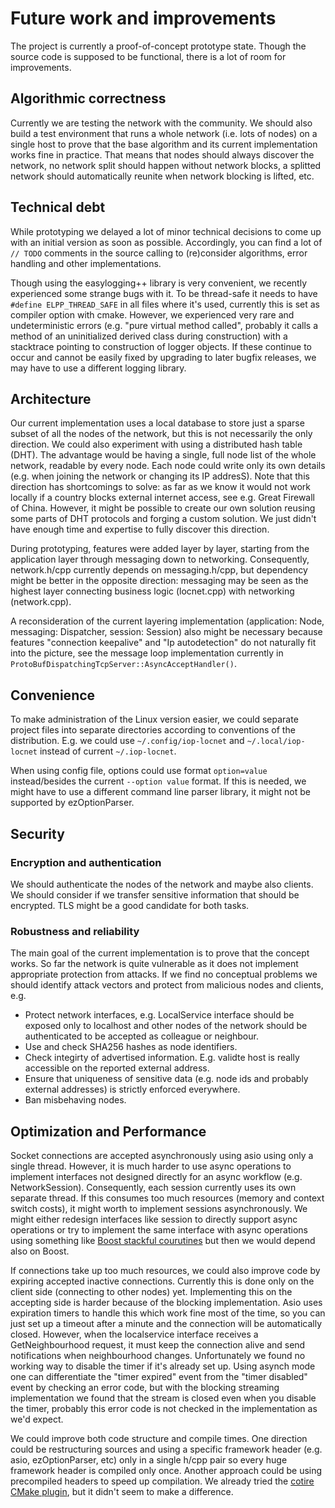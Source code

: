 # Future work and improvements

The project is currently a proof-of-concept prototype state.
Though the source code is supposed to be functional, there is a lot of room for improvements.


## Algorithmic correctness

Currently we are testing the network with the community.
We should also build a test environment that runs a whole network (i.e. lots of nodes)
on a single host to prove that the base algorithm and its current implementation
works fine in practice. That means that nodes should always discover the network,
no network split should happen without network blocks, a splitted network
should automatically reunite when network blocking is lifted, etc.


## Technical debt

While prototyping we delayed a lot of minor technical decisions
to come up with an initial version as soon as possible.
Accordingly, you can find a lot of `// TODO` comments in the source
calling to (re)consider algorithms, error handling and other implementations.

Though using the easylogging++ library is very convenient, we recently experienced some strange bugs with it.
To be thread-safe it needs to have `#define ELPP_THREAD_SAFE` in all files where it's used,
currently this is set as compiler option with cmake. However, we experienced very rare and undeterministic
errors (e.g. "pure virtual method called", probably it calls a method of an uninitialized derived class
during construction) with a stacktrace pointing to construction of logger objects.
If these continue to occur and cannot be easily fixed by upgrading to later bugfix releases,
we may have to use a different logging library.


## Architecture

Our current implementation uses a local database to store just a sparse subset of all the nodes
of the network, but this is not necessarily the only direction.
We could also experiment with using a distributed hash table (DHT).
The advantage would be having a single, full node list of the whole network,
readable by every node. Each node could write only its own details
(e.g. when joining the network or changing its IP addresS).
Note that this direction has shortcomings to solve: as far as we know
it would not work locally if a country blocks external internet access,
see e.g. Great Firewall of China. However, it might be possible to create
our own solution reusing some parts of DHT protocols and forging a custom solution.
We just didn't have enough time and expertise to fully discover this direction.

During prototyping, features were added layer by layer,
starting from the application layer through messaging down to networking.
Consequently, network.h/cpp currently depends on messaging.h/cpp,
but dependency might be better in the opposite direction: messaging may be seen
as the highest layer connecting business logic (locnet.cpp) with networking (network.cpp).

A reconsideration of the current layering implementation (application: Node, messaging: Dispatcher, session: Session)
also might be necessary because features "connection keepalive" and "Ip autodetection"
do not naturally fit into the picture, see the message loop implementation currently in
`ProtoBufDispatchingTcpServer::AsyncAcceptHandler()`.


## Convenience

To make administration of the Linux version easier, we could separate project files
into separate directories according to conventions of the distribution.
E.g. we could use `~/.config/iop-locnet` and `~/.local/iop-locnet` instead of current `~/.iop-locnet`.

When using config file, options could use format `option=value` instead/besides
the current `--option value` format. If this is needed, we might have to use
a different command line parser library, it might not be supported by ezOptionParser.


## Security

### Encryption and authentication

We should authenticate the nodes of the network and maybe also clients.
We should consider if we transfer sensitive information that should be encrypted.
TLS might be a good candidate for both tasks.

### Robustness and reliability

The main goal of the current implementation is to prove that the concept works.
So far the network is quite vulnerable as it does not implement appropriate protection from attacks.
If we find no conceptual problems we should identify attack vectors and protect from malicious nodes and clients, e.g.

- Protect network interfaces, e.g. LocalService interface should be exposed only to localhost
  and other nodes of the network should be authenticated to be accepted as colleague or neighbour.
- Use and check SHA256 hashes as node identifiers.
- Check integirty of advertised information. E.g. validte host is really accessible
  on the reported external address.
- Ensure that uniqueness of sensitive data (e.g. node ids and probably external addresses)
  is strictly enforced everywhere.
- Ban misbehaving nodes.


## Optimization and Performance

Socket connections are accepted asynchronously using asio using only a single thread.
However, it is much harder to use async operations to implement interfaces
not designed directly for an async workflow (e.g. NetworkSession).
Consequently, each session currently uses its own separate thread.
If this consumes too much resources (memory and context switch costs),
it might worth to implement sessions asynchronously.
We might either redesign interfaces like session to directly support async operations or
try to implement the same interface with async operations using something like
[Boost stackful courutines](http://www.boost.org/doc/libs/1_62_0/doc/html/boost_asio/overview/core/spawn.html)
but then we would depend also on Boost.

If connections take up too much resources, we could also improve code by expiring accepted
inactive connections. Currently this is done only on the client side (connecting to other nodes) yet.
Implementing this on the accepting side is harder because of the blocking implementation.
Asio uses expiration timers to handle this which work fine most of the time,
so you can just set up a timeout after a minute and the connection will be automatically closed.
However, when the localservice interface receives a GetNeighbourhood request,
it must keep the connection alive and send notifications when neighbourhood changes.
Unfortunately we found no working way to disable the timer if it's already set up.
Using asynch mode one can differentiate the "timer expired" event from the "timer disabled"
event by checking an error code, but with the blocking streaming implementation
we found that the stream is closed even when you disable the timer,
probably this error code is not checked in the implementation as we'd expect.

We could improve both code structure and compile times. One direction could be restructuring
sources and using a specific framework header (e.g. asio, ezOptionParser, etc)
only in a single h/cpp pair so every huge framework header is compiled only once.
Another approach could be using precompiled headers to speed up compilation.
We already tried the [cotire CMake plugin](https://github.com/sakra/cotire),
but it didn't seem to make a difference.
